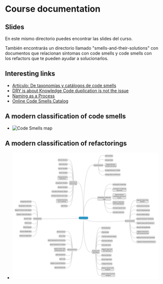 # Course documentation

## Slides
En este mismo directorio puedes encontrar las slides del curso.

También encontrarás un directorio llamado "smells-and-their-solutions" con documentos que relacionan síntomas con code smells y code smells con los refactors que te pueden ayudar a solucionarlos.

## Interesting links
* [Artículo: De taxonomías y catálogos de code smells](https://codesai.com/posts/2022/09/code-smells-taxonomies-and-catalogs)
* [DRY is about Knowledge Code duplication is not the issue](https://verraes.net/2014/08/dry-is-about-knowledge/)
* [Naming as a Process](https://www.digdeeproots.com/articles/on/naming-process/)
* [Online Code Smells Catalog](https://luzkan.github.io/smells/)

## A modern classification of code smells
* ![Code Smells map](https://codesai.com/assets/code_smells_wake_map.png)

## A modern classification of refactorings
* ![refactorings map](./images/refactoring_edicion_2.jpeg)
